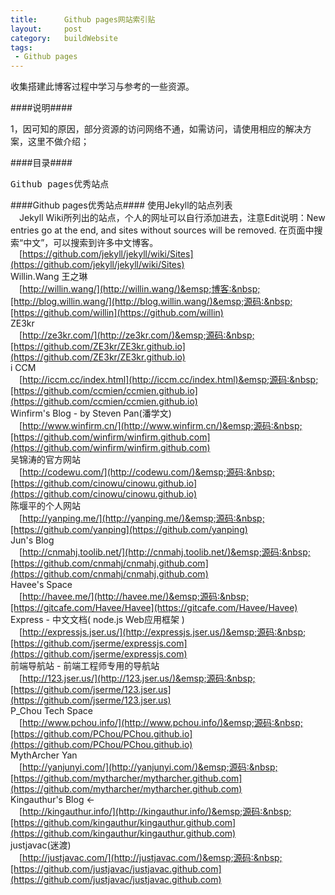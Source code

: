 ```yaml
--- 
title:      Github pages网站索引贴
layout:     post
category:   buildWebsite
tags: 
 - Github pages
---
```


收集搭建此博客过程中学习与参考的一些资源。

####说明####
<div class="article-description">
1，因可知的原因，部分资源的访问网络不通，如需访问，请使用相应的解决方案，这里不做介绍；
</div>

####目录####
<pre>
Github pages优秀站点
</pre>
<!-- more -->

####Github pages优秀站点####
使用Jekyll的站点列表
<br />&emsp;<span class="article-description">Jekyll Wiki所列出的站点，个人的网址可以自行添加进去，注意Edit说明：New entries go at the end, and sites without sources will be removed. 在页面中搜索“中文”，可以搜索到许多中文博客。</span>
<br />&emsp;[https://github.com/jekyll/jekyll/wiki/Sites](https://github.com/jekyll/jekyll/wiki/Sites)
<br />
Willin.Wang 王之琳
<br />&emsp;[http://willin.wang/](http://willin.wang/)&emsp;博客:&nbsp;[http://blog.willin.wang/](http://blog.willin.wang/)&emsp;源码:&nbsp;[https://github.com/willin](https://github.com/willin)
<br />
ZE3kr
<br />&emsp;[http://ze3kr.com/](http://ze3kr.com/)&emsp;源码:&nbsp;[https://github.com/ZE3kr/ZE3kr.github.io](https://github.com/ZE3kr/ZE3kr.github.io)
<br />
i CCM
<br />&emsp;[http://iccm.cc/index.html](http://iccm.cc/index.html)&emsp;源码:&nbsp;[https://github.com/ccmien/ccmien.github.io](https://github.com/ccmien/ccmien.github.io)
<br />
Winfirm's Blog - by Steven Pan(潘学文)
<br />&emsp;[http://www.winfirm.cn/](http://www.winfirm.cn/)&emsp;源码:&nbsp;[https://github.com/winfirm/winfirm.github.com](https://github.com/winfirm/winfirm.github.com)
<br />
吴锦涛的官方网站
<br />&emsp;[http://codewu.com/](http://codewu.com/)&emsp;源码:&nbsp;[https://github.com/cinowu/cinowu.github.io](https://github.com/cinowu/cinowu.github.io)
<br />
陈堰平的个人网站
<br />&emsp;[http://yanping.me/](http://yanping.me/)&emsp;源码:&nbsp;[https://github.com/yanping](https://github.com/yanping)
<br />
Jun's Blog
<br />&emsp;[http://cnmahj.toolib.net/](http://cnmahj.toolib.net/)&emsp;源码:&nbsp;[https://github.com/cnmahj/cnmahj.github.com](https://github.com/cnmahj/cnmahj.github.com)
<br />
Havee's Space
<br />&emsp;[http://havee.me/](http://havee.me/)&emsp;源码:&nbsp;[https://gitcafe.com/Havee/Havee](https://gitcafe.com/Havee/Havee)
<br />
Express - 中文文档( node.js Web应用框架 )
<br />&emsp;[http://expressjs.jser.us/](http://expressjs.jser.us/)&emsp;源码:&nbsp;[https://github.com/jserme/expressjs.com](https://github.com/jserme/expressjs.com)
<br />
前端导航站 - 前端工程师专用的导航站
<br />&emsp;[http://123.jser.us/](http://123.jser.us/)&emsp;源码:&nbsp;[https://github.com/jserme/123.jser.us](https://github.com/jserme/123.jser.us)
<br />
P_Chou Tech Space
<br />&emsp;[http://www.pchou.info/](http://www.pchou.info/)&emsp;源码:&nbsp;[https://github.com/PChou/PChou.github.io](https://github.com/PChou/PChou.github.io)
<br />
MythArcher Yan
<br />&emsp;[http://yanjunyi.com/](http://yanjunyi.com/)&emsp;源码:&nbsp;[https://github.com/mytharcher/mytharcher.github.com](https://github.com/mytharcher/mytharcher.github.com)
<br />
Kingauthur's Blog ←
<br />&emsp;[http://kingauthur.info/](http://kingauthur.info/)&emsp;源码:&nbsp;[https://github.com/kingauthur/kingauthur.github.com](https://github.com/kingauthur/kingauthur.github.com)
<br />
justjavac(迷渡)
<br />&emsp;[http://justjavac.com/](http://justjavac.com/)&emsp;源码:&nbsp;[https://github.com/justjavac/justjavac.github.com](https://github.com/justjavac/justjavac.github.com)